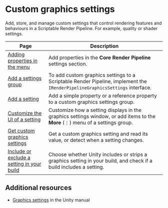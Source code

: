 # Custom graphics settings

Add, store, and manage custom settings that control rendering features and behaviours in a Scriptable Render Pipeline. For example, quality or shader settings.

|Page|Description|
|-|-|
|[Adding properties in the menu](adding-properties.md)|Add properties in the **Core Render Pipeline** settings section.|
|[Add a settings group](add-custom-graphics-settings.md)|To add custom graphics settings to a Scriptable Render Pipeline, implement the `IRenderPipelineGraphicsSettings` interface. |
|[Add a setting](add-custom-graphics-setting.md)|Add a simple property or a reference property to a custom graphics settings group.|
|[Customize the UI of a setting](customize-ui-for-a-setting.md)|Customize how a setting displays in the graphics settings window, or add items to the **More** (⋮) menu of a settings group.|
|[Get custom graphics settings](get-custom-graphics-settings.md)|Get a custom graphics setting and read its value, or detect when a setting changes.|
|[Include or exclude a setting in your build](choose-whether-unity-includes-a-graphics-setting-in-your-build.md)|Choose whether Unity includes or strips a graphics setting in your build, and check if a build includes a setting.|

## Additional resources

- [Graphics settings](xref:class-GraphicsSettings) in the Unity manual
